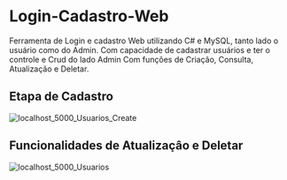 # Login-Cadastro-Web
Ferramenta de Login e cadastro Web utilizando C# e MySQL, tanto lado o usuário como do Admin.
Com capacidade de cadastrar usuários e ter o controle e Crud do lado Admin
Com funçôes de Criação, Consulta, Atualização e Deletar.


## Etapa de Cadastro
![localhost_5000_Usuarios_Create](https://user-images.githubusercontent.com/65605919/90548579-8bb30a80-e163-11ea-863b-e4cc64edfd3d.png)

## Funcionalidades de Atualizaçâo e Deletar
![localhost_5000_Usuarios](https://user-images.githubusercontent.com/65605919/90548985-31ff1000-e164-11ea-9deb-9b4502cc0990.png)
